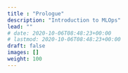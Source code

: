 ```yaml
---
title : "Prologue"
description: "Introduction to MLOps"
lead: ""
# date: 2020-10-06T08:48:23+00:00
# lastmod: 2020-10-06T08:48:23+00:00
draft: false
images: []
weight: 100
---
```

